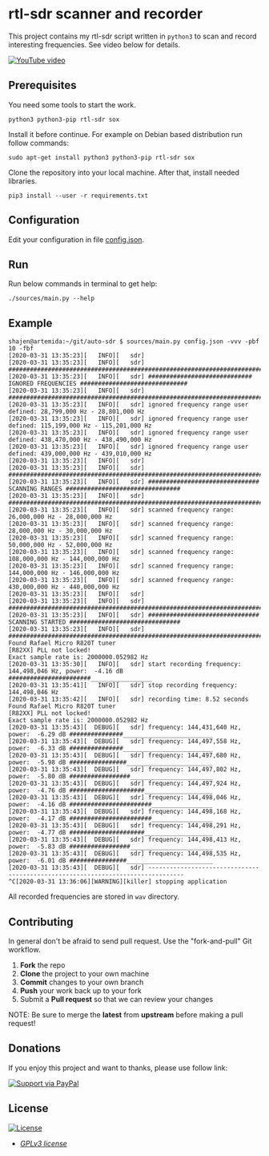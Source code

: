 # rtl-sdr scanner and recorder

This project contains my rtl-sdr script written in `python3` to scan and record interesting frequencies. See video below for details.

[![YouTube video](http://img.youtube.com/vi/TSDbcb7wSjs/0.jpg)](http://www.youtube.com/watch?v=TSDbcb7wSjs "YouTube video")

## Prerequisites

You need some tools to start the work.

```
python3 python3-pip rtl-sdr sox
```

Install it before continue. For example on Debian based distribution run follow commands:
```
sudo apt-get install python3 python3-pip rtl-sdr sox
```

Clone the repository into your local machine. After that, install needed libraries.
```
pip3 install --user -r requirements.txt
```

## Configuration

Edit your configuration in file [config.json](config.json).

## Run

Run below commands in terminal to get help:
```
./sources/main.py --help
```
## Example
```
shajen@artemida:~/git/auto-sdr $ sources/main.py config.json -vvv -pbf 10 -fbf
[2020-03-31 13:35:23][   INFO][   sdr] 
[2020-03-31 13:35:23][   INFO][   sdr] ################################################################################
[2020-03-31 13:35:23][   INFO][   sdr] ############################# IGNORED FREQUENCIES ##############################
[2020-03-31 13:35:23][   INFO][   sdr] ################################################################################
[2020-03-31 13:35:23][   INFO][   sdr] ignored frequency range user defined: 28,799,000 Hz - 28,801,000 Hz
[2020-03-31 13:35:23][   INFO][   sdr] ignored frequency range user defined: 115,199,000 Hz - 115,201,000 Hz
[2020-03-31 13:35:23][   INFO][   sdr] ignored frequency range user defined: 438,470,000 Hz - 438,490,000 Hz
[2020-03-31 13:35:23][   INFO][   sdr] ignored frequency range user defined: 439,000,000 Hz - 439,010,000 Hz
[2020-03-31 13:35:23][   INFO][   sdr] 
[2020-03-31 13:35:23][   INFO][   sdr] ################################################################################
[2020-03-31 13:35:23][   INFO][   sdr] ############################### SCANNING RANGES ################################
[2020-03-31 13:35:23][   INFO][   sdr] ################################################################################
[2020-03-31 13:35:23][   INFO][   sdr] scanned frequency range: 26,000,000 Hz - 28,000,000 Hz
[2020-03-31 13:35:23][   INFO][   sdr] scanned frequency range: 28,000,000 Hz - 30,000,000 Hz
[2020-03-31 13:35:23][   INFO][   sdr] scanned frequency range: 50,000,000 Hz - 52,000,000 Hz
[2020-03-31 13:35:23][   INFO][   sdr] scanned frequency range: 108,000,000 Hz - 144,000,000 Hz
[2020-03-31 13:35:23][   INFO][   sdr] scanned frequency range: 144,000,000 Hz - 146,000,000 Hz
[2020-03-31 13:35:23][   INFO][   sdr] scanned frequency range: 430,000,000 Hz - 440,000,000 Hz
[2020-03-31 13:35:23][   INFO][   sdr] 
[2020-03-31 13:35:23][   INFO][   sdr] ################################################################################
[2020-03-31 13:35:23][   INFO][   sdr] ############################### SCANNING STARTED ###############################
[2020-03-31 13:35:23][   INFO][   sdr] ################################################################################
Found Rafael Micro R820T tuner
[R82XX] PLL not locked!
Exact sample rate is: 2000000.052982 Hz
[2020-03-31 13:35:30][   INFO][   sdr] start recording frequency: 144,498,046 Hz, power:  -4.16 dB #######################_________________
[2020-03-31 13:35:41][   INFO][   sdr] stop recording frequency: 144,498,046 Hz
[2020-03-31 13:35:42][   INFO][   sdr] recording time: 8.52 seconds
Found Rafael Micro R820T tuner
[R82XX] PLL not locked!
Exact sample rate is: 2000000.052982 Hz
[2020-03-31 13:35:43][  DEBUG][   sdr] frequency: 144,431,640 Hz, power:  -6.29 dB ###############_________________________
[2020-03-31 13:35:43][  DEBUG][   sdr] frequency: 144,497,558 Hz, power:  -6.33 dB ###############_________________________
[2020-03-31 13:35:43][  DEBUG][   sdr] frequency: 144,497,680 Hz, power:  -5.98 dB ################________________________
[2020-03-31 13:35:43][  DEBUG][   sdr] frequency: 144,497,802 Hz, power:  -5.80 dB #################_______________________
[2020-03-31 13:35:43][  DEBUG][   sdr] frequency: 144,497,924 Hz, power:  -4.76 dB #####################___________________
[2020-03-31 13:35:43][  DEBUG][   sdr] frequency: 144,498,046 Hz, power:  -4.16 dB #######################_________________
[2020-03-31 13:35:43][  DEBUG][   sdr] frequency: 144,498,168 Hz, power:  -4.17 dB #######################_________________
[2020-03-31 13:35:43][  DEBUG][   sdr] frequency: 144,498,291 Hz, power:  -4.77 dB #####################___________________
[2020-03-31 13:35:43][  DEBUG][   sdr] frequency: 144,498,413 Hz, power:  -5.83 dB #################_______________________
[2020-03-31 13:35:43][  DEBUG][   sdr] frequency: 144,498,535 Hz, power:  -6.01 dB ################________________________
[2020-03-31 13:35:43][  DEBUG][   sdr] --------------------------------------------------------------------------------
^C[2020-03-31 13:36:06][WARNING][killer] stopping application
```

All recorded frequencies are stored in `wav` directory.

## Contributing

In general don't be afraid to send pull request. Use the "fork-and-pull" Git workflow.

1. **Fork** the repo
2. **Clone** the project to your own machine
3. **Commit** changes to your own branch
4. **Push** your work back up to your fork
5. Submit a **Pull request** so that we can review your changes

NOTE: Be sure to merge the **latest** from **upstream** before making a pull request!

## Donations

If you enjoy this project and want to thanks, please use follow link:

[![Support via PayPal](https://www.paypalobjects.com/webstatic/en_US/i/buttons/pp-acceptance-medium.png)](https://www.paypal.com/cgi-bin/webscr?cmd=_donations&business=shajen@shajen.pl&lc=US&item_name=rtl+sdr+scanner&no_note=0&cn=&curency_code=USD)

## License

[![License](https://img.shields.io/:license-GPLv3-blue.svg?style=flat-square)](https://www.gnu.org/licenses/gpl.html)

- *[GPLv3 license](https://www.gnu.org/licenses/gpl.html)*
